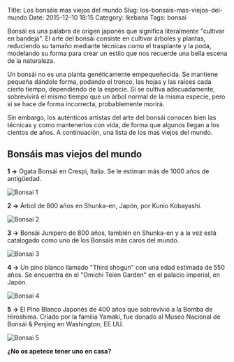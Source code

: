 Title: Los bonsáis mas viejos del mundo
Slug: los-bonsais-mas-viejos-del-mundo
Date: 2015-12-10 18:15
Category: Ikebana
Tags: bonsai


Bonsái es una palabra de origen japonés que significa literalmente "cultivar en bandeja". El arte del bonsái consiste en cultivar árboles y plantas, reduciendo su tamaño mediante técnicas como el trasplante y la poda, modelando su forma para crear un estilo que nos recuerde una bella escena de la naturaleza.

Un bonsái no es una planta genéticamente empequeñecida. Se mantiene pequeña dándole forma, podando el tronco, las hojas y las raíces cada cierto tiempo, dependiendo de la especie. Si se cultiva adecuadamente, sobrevivirá el mismo tiempo que un árbol normal de la misma especie, pero si se hace de forma incorrecta, probablemente morirá.

Sin embargo, los auténticos artistas del arte del bonsái conocen bien las técnicas y como mantenerlos con vida, de forma que algunos llegan a los cientos de años. A continuación, una lista de los mas viejos del mundo.

## Bonsáis mas viejos del mundo

**1 &rarr;** Ogata Bonsái en Crespi, Italia. Se le estiman más de 1000 años de antigüedad.

![Bonsai 1]({filename}/images/bonsai_1.jpg)

**2 &rarr;** Árbol de 800 años en Shunka-en, Japón, por Kunio Kobayashi.

![Bonsai 2]({filename}/images/bonsai_2.jpg)

**3 &rarr;** Bonsái Junipero de 800 años, también en Shunka-en y a la vez está catalogado como uno de los Bonsáis más caros del mundo.

![Bonsai 3]({filename}/images/bonsai_3.jpg)

**4 &rarr;** Un pino blanco llamado "Third shogun" con una edad estimada de 550 años. Se encuentra en el "Omichi Teien Garden" en el palacio imperial, en Japón.

![Bonsai 4]({filename}/images/bonsai_4.jpg)

**5 &rarr;** El Pino Blanco Japonés de 400 años que sobrevivió a la Bomba de Hiroshima. Criado por la familia Yamaki, fue donado al Museo Nacional de Bonsái & Penjing en Washington, EE.UU.

![Bonsai 5]({filename}/images/bonsai_5.jpg)

**¿No os apetece tener uno en casa?**
